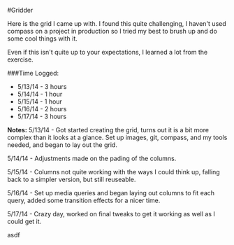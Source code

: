 #Gridder

Here is the grid I came up with. I found this quite challenging, I haven't used compass on a project in production so I tried my best to brush up and do some cool things with it.

Even if this isn't quite up to your expectations, I learned a lot from the exercise.


###Time Logged:
- 5/13/14 - 3 hours
- 5/14/14 - 1 hour
- 5/15/14 - 1 hour
- 5/16/14 - 2 hours
- 5/17/14 - 3 hours

**Notes:**
5/13/14 - Got started creating the grid, turns out it is a bit more complex than it looks at a glance. Set up images, git, compass, and my tools needed, and began to lay out the grid.

5/14/14 - Adjustments made on the pading of the columns.

5/15/14 - Columns not quite working with the ways I could think up, falling back to a simpler version, but still reuseable.

5/16/14 - Set up media queries and began laying out columns to fit each query, added some transition effects for a nicer time.

5/17/14 - Crazy day, worked on  final tweaks to get it working as well as I could get it.

asdf